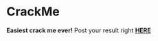 # CrackMe

__Easiest crack me ever!__
Post your result right **[HERE](https://github.com/sunnamed434/CrackMe/issues/1)**
